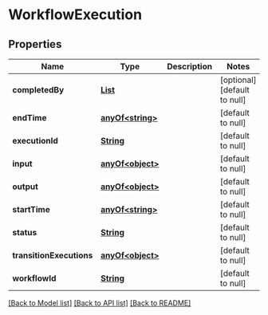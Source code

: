 # WorkflowExecution
## Properties

Name | Type | Description | Notes
------------ | ------------- | ------------- | -------------
**completedBy** | [**List**](anyOf&lt;string,string&gt;.md) |  | [optional] [default to null]
**endTime** | [**anyOf&lt;string&gt;**](anyOf&lt;string&gt;.md) |  | [default to null]
**executionId** | [**String**](string.md) |  | [default to null]
**input** | [**anyOf&lt;object&gt;**](anyOf&lt;object&gt;.md) |  | [default to null]
**output** | [**anyOf&lt;object&gt;**](anyOf&lt;object&gt;.md) |  | [default to null]
**startTime** | [**anyOf&lt;string&gt;**](anyOf&lt;string&gt;.md) |  | [default to null]
**status** | [**String**](string.md) |  | [default to null]
**transitionExecutions** | [**anyOf&lt;object&gt;**](anyOf&lt;object&gt;.md) |  | [default to null]
**workflowId** | [**String**](string.md) |  | [default to null]

[[Back to Model list]](../README.md#documentation-for-models) [[Back to API list]](../README.md#documentation-for-api-endpoints) [[Back to README]](../README.md)

